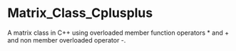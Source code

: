 # Matrix_Class_Cplusplus
A matrix class in C++ using overloaded member function operators * and + and non member overloaded operator -. 

